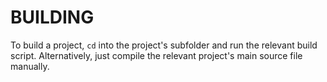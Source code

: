 BUILDING
========
To build a project, `cd` into the project's subfolder and run the relevant build script. Alternatively, just
compile the relevant project's main source file manually.